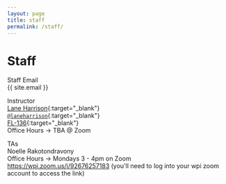 ```yaml
---
layout: page
title: staff
permalink: /staff/
---
```


# Staff
Staff Email  
{{ site.email }}

Instructor  
[Lane Harrison](http://web.cs.wpi.edu/~ltharrison/){:target="_blank"}  
[`@laneharrison`](http://twitter.com/laneharrison/){:target="_blank"}  
[FL-136](http://myatlascms.com/map/?id=609&mrkIid=105239){:target="_blank"}  
Office Hours -> TBA @ Zoom

TAs   
Noelle Rakotondravony  
Office Hours -> Mondays 3 - 4pm on Zoom  https://wpi.zoom.us/j/92676257183 (you'll need to log into your wpi zoom account to access the link)     

